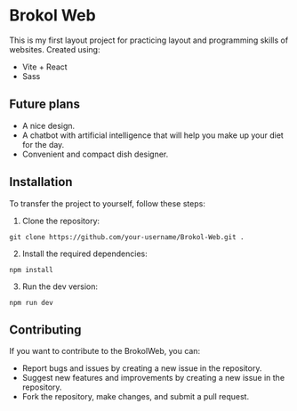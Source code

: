# Brokol Web

This is my first layout project for practicing layout and programming skills of websites.
Created using:
- Vite + React
- Sass

## Future plans

- A nice design.
- A chatbot with artificial intelligence that will help you make up your diet for the day.
- Convenient and compact dish designer.

## Installation

To transfer the project to yourself, follow these steps:

1. Clone the repository:

```
git clone https://github.com/your-username/Brokol-Web.git .
```

2. Install the required dependencies:

```
npm install
```

3. Run the dev version:

```
npm run dev
```


## Contributing

If you want to contribute to the BrokolWeb, you can:

- Report bugs and issues by creating a new issue in the repository.
- Suggest new features and improvements by creating a new issue in the repository.
- Fork the repository, make changes, and submit a pull request.
